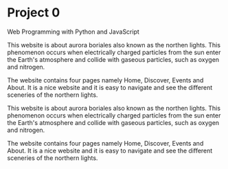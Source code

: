 # Project 0

Web Programming with Python and JavaScript

This website is about aurora boriales also known as the northen lights. This phenomenon occurs when electrically charged particles from the sun enter the Earth's atmosphere and collide with gaseous particles, such as oxygen and nitrogen.

The website contains four pages namely Home, Discover, Events and About. It is a nice website and it is easy to navigate and see the different sceneries of the northern lights.

This website is about aurora boriales also known as the northen lights. This phenomenon occurs when electrically charged particles from the sun enter the Earth's atmosphere and collide with gaseous particles, such as oxygen and nitrogen.

The website contains four pages namely Home, Discover, Events and About. It is a nice website and it is easy to navigate and see the different sceneries of the northern lights.